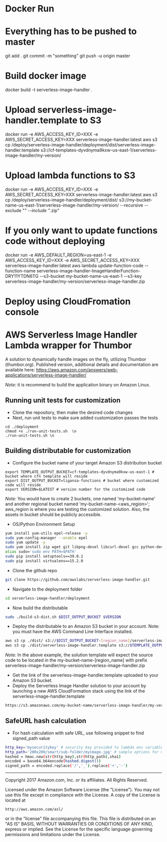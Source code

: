 # Docker Run

# Everything has to be pushed to master
git add .
git commit -m "something"
git push -u origin master

# Build docker image
docker build -t serverless-image-handler .

# Upload serverless-image-handler.template to S3
docker run -e AWS_ACCESS_KEY_ID=XXX -e AWS_SECRET_ACCESS_KEY=XXX serverless-image-handler:latest aws s3 cp /deploy/serverless-image-handler/deployment/dist/serverless-image-handler.template s3://cf-templates-dyvdnyma9kxw-us-east-1/serverless-image-handler/my-version/

# Upload lambda functions to S3
docker run -e AWS_ACCESS_KEY_ID=XXX -e AWS_SECRET_ACCESS_KEY=XXX serverless-image-handler:latest aws s3 cp /deploy/serverless-image-handler/deployment/dist/ s3://my-bucket-name-us-east-1/serverless-image-handler/my-version/ --recursive --exclude "*" --include "*.zip"

# If you only want to update functions code without deploying
docker run -e AWS_DEFAULT_REGION=us-east-1 -e AWS_ACCESS_KEY_ID=XXX -e AWS_SECRET_ACCESS_KEY=XXX serverless-image-handler:latest aws lambda update-function-code --function-name serverless-image-handler-ImageHandlerFunction-DRY11YTDN6TG --s3-bucket my-bucket-name-us-east-1 --s3-key serverless-image-handler/my-version/serverless-image-handler.zip

# Deploy using CloudFromation console

# AWS Serverless Image Handler Lambda wrapper for Thumbor
A solution to dynamically handle images on the fly, utilizing Thumbor (thumbor.org).
Published version, additional details and documentation are available here: https://aws.amazon.com/answers/web-applications/serverless-image-handler/

_Note:_ it is recommend to build the application binary on Amazon Linux.

## Running unit tests for customization
* Clone the repository, then make the desired code changes
* Next, run unit tests to make sure added customization passes the tests
```
cd ./deployment
chmod +x ./run-unit-tests.sh  \n
./run-unit-tests.sh \n
```

## Building distributable for customization
* Configure the bucket name of your target Amazon S3 distribution bucket
```
export TEMPLATE_OUTPUT_BUCKET=cf-templates-dyvdnyma9kxw-us-east-1 # bucket where cfn template will reside
export DIST_OUTPUT_BUCKET=ligansa-functions # bucket where customized code will reside
export VERSION=$LATEST # version number for the customized code
```
_Note:_ You would have to create 2 buckets, one named 'my-bucket-name' and another regional bucket named 'my-bucket-name-<aws_region>'; aws_region is where you are testing the customized solution. Also, the assets  in bucket should be publicly accessible.

* OS/Python Environment Setup
```bash
yum install yum-utils epel-release -y
sudo yum-config-manager --enable epel
sudo yum update -y
sudo yum install zip wget git libpng-devel libcurl-devel gcc python-devel libjpeg-devel -y
alias sudo='sudo env PATH=$PATH'
sudo pip install setuptools==39.0.1
sudo pip install virtualenv==15.2.0
```
* Clone the github repo
```bash
git clone https://github.com/awslabs/serverless-image-handler.git
```

* Navigate to the deployment folder
```bash
cd serverless-image-handler/deployment
```

* Now build the distributable
```bash
sudo ./build-s3-dist.sh $DIST_OUTPUT_BUCKET $VERSION
```

* Deploy the distributable to an Amazon S3 bucket in your account. Note: you must have the AWS Command Line Interface installed.
```bash
aws s3 cp ./dist/ s3://$DIST_OUTPUT_BUCKET-[region_name]/serverless-image-handler/$VERSION/ --recursive --exclude "*" --include "*.zip"
aws s3 cp ./dist/serverless-image-handler.template s3://$TEMPLATE_OUTPUT_BUCKET/serverless-image-handler/$VERSION/
```
_Note:_ In the above example, the solution template will expect the source code to be located in the my-bucket-name-[region_name] with prefix serverless-image-handler/my-version/serverless-image-handler.zip

* Get the link of the serverless-image-handler.template uploaded to your Amazon S3 bucket.
* Deploy the Serverless Image Handler solution to your account by launching a new AWS CloudFormation stack using the link of the serverless-image-handler.template
```bash
https://s3.amazonaws.com/my-bucket-name/serverless-image-handler/my-version/serverless-image-handler.template
```

## SafeURL hash calculation
* For hash calculation with safe URL, use following snippet to find signed_path value
```bash
http_key='mysecuritykey' # security key provided to lambda env variable
http_path='200x200/smart/sub-folder/myimage.jpg' # sample options for myimage
hashed = hmac.new(str(http_key),str(http_path),sha1)
encoded = base64.b64encode(hashed.digest())
signed_path = encoded.replace('/','_').replace('+','-')
```

***

Copyright 2017 Amazon.com, Inc. or its affiliates. All Rights Reserved.

Licensed under the Amazon Software License (the "License"). You may not use this file except in compliance with the License. A copy of the License is located at

    http://aws.amazon.com/asl/

or in the "license" file accompanying this file. This file is distributed on an "AS IS" BASIS, WITHOUT WARRANTIES OR CONDITIONS OF ANY KIND, express or implied. See the License for the specific language governing permissions and limitations under the License.
